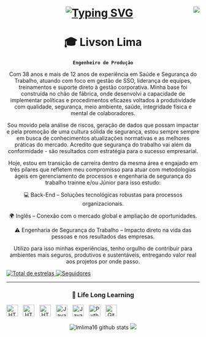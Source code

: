 <center>
<img align="right" src="https://visitor-badge.laobi.icu/badge?page_id=lmlima16/lmlima16"> <center>

<Justificar>
<h1 align="center">
 <a href="https://git.io/typing-svg"><img src="https://readme-typing-svg.herokuapp.com?font=Fira+Code&pause=1000&width=435&lines=Ol%C3%A1+Seja+Bem+Vindo(a)!%F0%9F%91%8B;%C3%89+um+Prazer+em+Conhecer+Voc%C3%AA!%F0%9F%A4%9D" alt="Typing SVG" /></a>
</h1>


# 🎓 Livson Lima

**`Engenheiro de Produção`**

<article>
<p> Com 38 anos e mais de 12 anos de experiência em Saúde e Segurança do Trabalho, atuando com foco em gestão de SSO, liderança de equipes, treinamentos e suporte direto à gestão corporativa. Minha base foi construída no chão de fábrica, onde desenvolvi a capacidade de implementar políticas e procedimentos eficazes voltados à produtividade com qualidade, segurança, meio ambiente, saúde, integridade física e mental de colaboradores.

Sou movido pela análise de riscos, geração de dados que possam impactar e pela promoção de uma cultura sólida de segurança, estou sempre sempre em busca de conhecimentos atualizações normativas e as melhores práticas do mercado. Acredito que segurança do trabalho vai além da conformidade - são resultados com estratégia para o sucesso empresarial.

Hoje, estou em transição de carreira dentro da mesma área e engajado em três pilares que refletem meu compromisso para atuar com metodologias ágeis em gerenciamento de processos e engenharia de segurança do trabalho trainne e/ou Júnior para isso estudo:

💻 Back-End – Soluções tecnológicas robustas para processos organizacionais.

🌍 Inglês – Conexão com o mercado global e ampliação de oportunidades.

⚠️ Engenharia de Segurança do Trabalho – Impacto direto na vida das pessoas e nos resultados das empresas.

Utilizo para isso minhas experiências, tenho orgulho de contribuir para ambientes mais seguros, produtivos e sustentáveis, entregando valor real aos projetos por onde passo. </p>
<article>

<p align="left">
    <a href="https://github.com/lmlima16?tab=repositories&sort=stargazers">
        <img 
            alt="Total de estrelas" 
            title="Total de estrelas GitHub" 
            src="https://custom-icon-badges.demolab.com/github/stars/lmlima16?color=55960c&style=for-the-badge&labelColor=488207&logo=star&label=estrelas"
        />
    </a>
    <a href="https://github.com/lmlima16?tab=followers">
        <img 
            alt="Seguidores" 
            title="Me siga no GitHub" 
            src="https://custom-icon-badges.demolab.com/github/followers/lmlima16?color=236ad3&labelColor=1155ba&style=for-the-badge&logo=github&label=Seguidores&logoColor=white"
        />
    </a>
</p>

---

### 🤖 Life Long Learning

<img 
    align="left" 
    alt="HTML"
    title="HTML" 
    width="30px" 
    style="padding-right: 10px;" 
    src="https://cdn.jsdelivr.net/gh/devicons/devicon@latest/icons/vscode/vscode-original-wordmark.svg" 
/>

<img 
    align="left" 
    alt="HTML"
    title="HTML" 
    width="30px" 
    style="padding-right: 10px;" 
    src="https://cdn.jsdelivr.net/gh/devicons/devicon@latest/icons/java/java-plain-wordmark.svg"
/>

<img 
    align="left" 
    alt="HTML"
    title="HTML" 
    width="30px" 
    style="padding-right: 10px;"     
    src="https://cdn.jsdelivr.net/gh/devicons/devicon@latest/icons/html5/html5-original.svg"          
/>

<img 
    align="left" 
    alt="JavaScript" 
    title="JavaScript"
    width="30px" 
    style="padding-right: 10px;" 
    src="https://cdn.jsdelivr.net/gh/devicons/devicon@latest/icons/javascript/javascript-original.svg" 
/>

<img 
    align="left" 
    alt="JavaScript" 
    title="JavaScript"
    width="30px" 
    style="padding-right: 10px;" 
    src="https://cdn.jsdelivr.net/gh/devicons/devicon@latest/icons/css3/css3-original.svg"          
/>

<img 
    align="left" 
    alt="Python" 
    title="Python"
    width="30px" 
    style="padding-right: 10px;" 
    src="https://cdn.jsdelivr.net/gh/devicons/devicon@latest/icons/python/python-original.svg" 
/>

<img 
    align="left" 
    alt="Git" 
    title="Git"
    width="30px" 
    style="padding-right: 10px;" 
    src="https://cdn.jsdelivr.net/gh/devicons/devicon@latest/icons/git/git-original.svg" 
/>  <br/>
 
 <div class="wrap">  <br/>
  <img align="href="https://github.com/lmlima16/github-readme-stats"
  /><img align="align" src="https://github-readme-stats.vercel.app/api?username=lmlima16&show_icons=true&include_all_commits=true&theme=github_dark&hide_border=true" alt="lmlima16 github stats" /></a> 
   <a href="https://github.com/lmlima16/github-readme-stats" <div class="wrap" ><img align="align" src="https://github-readme-stats.vercel.app/api/top-langs/?username=lmlima16&layout=compact&theme=github_dark&hide_border=true" /></a>  
  </div>
 
<!--
**lmlima16/lmlima16** is a ✨ _special_ ✨ repository because its `README.md` (this file) appears on your GitHub profile.

Here are some ideas to get you started:

- 🔭 I’m currently working on ...
- 🌱 I’m currently learning ...
- 👯 I’m looking to collaborate on ...
- 🤔 I’m looking for help with ...
- 💬 Ask me about ...
- 📫 How to reach me: ...
- 😄 Pronouns: ...
- ⚡ Fun fact: ...
-->

